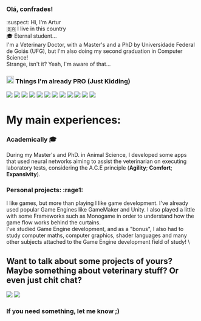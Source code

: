 ### Olá, confrades!

:suspect: Hi, I'm Artur\
🇧🇷 I live in this country\
🎓 Eternal student... \
I'm a Veterinary Doctor, with a Master's and a PhD by Universidade Federal de Goiás (UFG), but I'm also doing my second graduation in Computer Science!\
Strange, isn't it? Yeah, I'm aware of that...

### <img src="https://media2.giphy.com/media/QssGEmpkyEOhBCb7e1/giphy.gif?cid=ecf05e47a0n3gi1bfqntqmob8g9aid1oyj2wr3ds3mg700bl&rid=giphy.gif" width='20px' height='20px'> Things I'm already PRO (Just Kidding)
<div>
<p align="left">
  <a href="https://github.com/rutradam"><img src="https://img.shields.io/badge/C/C++-00599C?style=for-the-badge&logo=cplusplus&logoColor=white"/></a>
  <a href="https://github.com/rutradam"><img src="https://img.shields.io/badge/Darknet_YOLO-00FFFF?style=for-the-badge&logo=yolo&logoColor=black"/></a>
  <a href="https://github.com/rutradam"><img src="https://img.shields.io/badge/OpenCV-5C3EE8?style=for-the-badge&logo=opencv&logoColor=white"/></a>
  <a href="https://github.com/rutradam"><img src="https://img.shields.io/badge/Python-3776AB?style=for-the-badge&logo=python&logoColor=white"/></a>
  <a href="https://github.com/rutradam"><img src="https://img.shields.io/badge/HTML5-E34F26?style=for-the-badge&logo=html5&logoColor=white"/></a>
  <a href="https://github.com/rutradam"><img src="https://img.shields.io/badge/CSS3-1572B6?style=for-the-badge&logo=css3&logoColor=white"/></a>
  <a href="https://github.com/rutradam"><img src="https://img.shields.io/badge/JavaScript-F7DF1E?style=for-the-badge&logo=javascript&logoColor=black"/></a>
  <a href="https://github.com/rutradam"><img src="https://img.shields.io/badge/Java-ED8B00?style=for-the-badge&logo=oracle&logoColor=black"/></a>
  <a href="https://github.com/rutradam"><img src="https://img.shields.io/badge/Linux-FCC624?style=for-the-badge&logo=linux&logoColor=black"/></a>
  <a href="https://github.com/rutradam"><img src="https://img.shields.io/badge/Gamemaker-000000?style=for-the-badge&logo=gamemaker&logoColor=white"/></a>
  <a href="https://github.com/rutradam"><img src="https://img.shields.io/badge/MonoGame-E73C00?style=for-the-badge&logo=monogame&logoColor=white"/></a>
  <a href="https://github.com/rutradam"><img src="https://img.shields.io/badge/C%23-239120?style=for-the-badge&logo=csharp&logoColor=white"/></a>
</p>
</div>

# My main experiences:

### Academically 🎓 
During my Master's and PhD. in Animal Science, I developed some apps that used neural networks aiming to assist the veterinarian on executing laboratory tests, considering the A.C.E principle (<b>Agility</b>; <b>Comfort</b>; <b>Expansivity</b>).



### Personal projects: :rage1:
I like games, but more than playing I like game development. I've already used popular Game Engines like GameMaker and Unity. I also played a little with some Frameworks such as Monogame in order to understand how the game flow works behind the curtains. \
I've studied Game Engine development, and as a "bonus", I also had to study computer maths, computer graphics, shader languages and many other subjects attached to the Game Engine development field of study! \


## Want to talk about some projects of yours? Maybe something about veterinary stuff? Or even just chit chat?
<a href="https://instagram.com/arturtrivet"><img src="https://img.shields.io/badge/-Arturtrivet-%23E4405F?style=for-the-badge&logo=instagram&logoColor=white"></a>
<a href="mailto:arturtrindade1@gmail.com"><img src="https://img.shields.io/badge/arturtrindade1@gmail.com-D14836?style=for-the-badge&logo=gmail&logoColor=white"></a>

### If you need something, let me know ;) 







